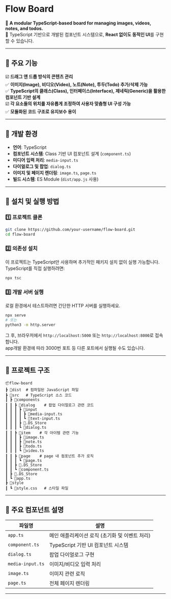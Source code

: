 # Flow Board

🚀 **A modular TypeScript-based board for managing images, videos, notes, and todos.**  
📌 TypeScript 기반으로 개발된 컴포넌트 시스템으로, **React 없이도 동적인 UI**를 구현할 수 있습니다.

---

## **🔹 주요 기능**

☑️ **드래그 앤 드롭 방식의 콘텐츠 관리**  
✅ **이미지(Image), 비디오(Video), 노트(Note), 투두(Todo) 추가/삭제 가능**  
✅ **TypeScript의 클래스(Class), 인터페이스(Interface), 제네릭(Generic)을 활용한 컴포넌트 기반 설계**  
☑️ **각 요소들의 위치를 자유롭게 조정하여 사용자 맞춤형 UI 구성 가능**  
✅ **모듈화된 코드 구조로 유지보수 용이**

---

## **🔹 개발 환경**

- **언어**: TypeScript
- **컴포넌트 시스템**: Class 기반 UI 컴포넌트 설계 (`component.ts`)
- **미디어 입력 처리**: `media-input.ts`
- **다이얼로그 및 팝업**: `dialog.ts`
- **이미지 및 페이지 렌더링**: `image.ts`, `page.ts`
- **빌드 시스템**: ES Module (`dist/app.js` 사용)

---

## **🔹 설치 및 실행 방법**

### **1️⃣ 프로젝트 클론**

```sh
git clone https://github.com/your-username/flow-board.git
cd flow-board
```

### **2️⃣ 의존성 설치**

이 프로젝트는 TypeScript만 사용하며 추가적인 패키지 설치 없이 실행 가능합니다.  
TypeScript를 직접 실행하려면:

```sh
npx tsc
```

### **3️⃣ 개발 서버 실행**

로컬 환경에서 테스트하려면 간단한 HTTP 서버를 실행하세요.

```sh
npx serve
# 또는
python3 -m http.server
```

그 후, 브라우저에서 `http://localhost:5000` 또는 `http://localhost:8000`로 접속합니다.  
app개발 환경에 따라 3000번 포트 등 다른 포트에서 실행될 수도 있습니다.

---

## **🔹 프로젝트 구조**

```
📦flow-board
┣ 📂dist  # 컴파일된 JavaScript 파일
┣ 📂src   # TypeScript 소스 코드
┃ ┣ 📂components
┃ ┃ ┣ 📂dialog    # 팝업 다이얼로그 관련 코드
┃ ┃ ┃ ┣ 📂input
┃ ┃ ┃ ┃ ┣ 📜media-input.ts
┃ ┃ ┃ ┃ ┗ 📜text-input.ts
┃ ┃ ┃ ┣ 📜.DS_Store
┃ ┃ ┃ ┗ 📜dialog.ts
┃ ┃ ┣ 📂item    # 각 아이템 관련 기능
┃ ┃ ┃ ┣ 📜image.ts
┃ ┃ ┃ ┣ 📜note.ts
┃ ┃ ┃ ┣ 📜todo.ts
┃ ┃ ┃ ┗ 📜video.ts
┃ ┃ ┣ 📂page    # page 내 컴포넌트 추가 로직
┃ ┃ ┃ ┗ 📜page.ts
┃ ┃ ┣ 📜.DS_Store
┃ ┃ ┗ 📜component.ts
┃ ┣ 📜.DS_Store
┃ ┗ 📜app.ts
┣ 📂style
┃ ┗ 📜style.css   # 스타일 파일
```

---

## **🔹 주요 컴포넌트 설명**

| 파일명           | 설명                                           |
| ---------------- | ---------------------------------------------- |
| `app.ts`         | 메인 애플리케이션 로직 (초기화 및 이벤트 처리) |
| `component.ts`   | TypeScript 기반 UI 컴포넌트 시스템             |
| `dialog.ts`      | 팝업 다이얼로그 구현                           |
| `media-input.ts` | 이미지/비디오 입력 처리                        |
| `image.ts`       | 이미지 관련 로직                               |
| `page.ts`        | 전체 페이지 렌더링                             |

---
